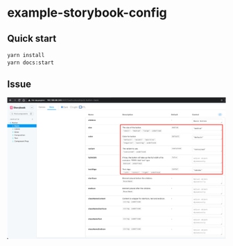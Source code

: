 # example-storybook-config

## Quick start

```sh
yarn install
yarn docs:start
```

## Issue

![react-docgen-typescript-issue](./react-docgen-typescript-issue.png)

